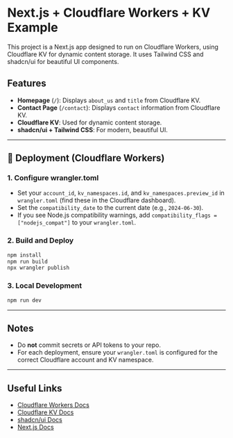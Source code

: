 # Next.js + Cloudflare Workers + KV Example

This project is a Next.js app designed to run on Cloudflare Workers, using Cloudflare KV for dynamic content storage. It uses Tailwind CSS and shadcn/ui for beautiful UI components.

## Features
- **Homepage** (`/`): Displays `about_us` and `title` from Cloudflare KV.
- **Contact Page** (`/contact`): Displays `contact` information from Cloudflare KV.
- **Cloudflare KV**: Used for dynamic content storage.
- **shadcn/ui + Tailwind CSS**: For modern, beautiful UI.

---

## 🚀 Deployment (Cloudflare Workers)

### 1. Configure wrangler.toml
- Set your `account_id`, `kv_namespaces.id`, and `kv_namespaces.preview_id` in `wrangler.toml` (find these in the Cloudflare dashboard).
- Set the `compatibility_date` to the current date (e.g., `2024-06-30`).
- If you see Node.js compatibility warnings, add `compatibility_flags = ["nodejs_compat"]` to your `wrangler.toml`.

### 2. Build and Deploy
```sh
npm install
npm run build
npx wrangler publish
```

### 3. Local Development
```sh
npm run dev
```

---

## Notes
- Do **not** commit secrets or API tokens to your repo.
- For each deployment, ensure your `wrangler.toml` is configured for the correct Cloudflare account and KV namespace.

---

## Useful Links
- [Cloudflare Workers Docs](https://developers.cloudflare.com/workers/)
- [Cloudflare KV Docs](https://developers.cloudflare.com/kv/)
- [shadcn/ui Docs](https://ui.shadcn.com/)
- [Next.js Docs](https://nextjs.org/docs)
